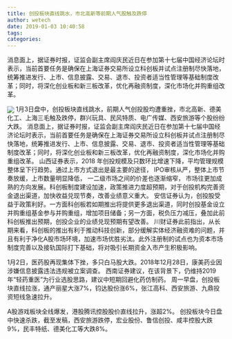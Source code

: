 ```yaml
---
title: 创投板块直线跳水，市北高新等前期人气股触及跌停
author: wetech
date: 2019-01-03 10:40:58
tags: 
categories: 
---
```

消息面上，据证券时报，证监会副主席阎庆民近日在参加第十七届中国经济论坛时表示，当前首要任务是确保在上海证券交易所设立科创板并试点注册制尽快落地，统筹推进发行、上市、信息披露、交易、退市、投资者适当性管理等基础制度改革；同时，将深化创业板和新三板改革，优化再融资制度，深化市场化并购重组改革。
<!-- more -->
<img align="center" border="0" src="https://imgcdn.yicai.com/uppics/images/2019/01/a9a8e787d8df58b76afa6a1925971291.jpg" />
1月3日盘中，创投板块直线跳水，前期人气创投股均遭重挫，市北高新、德美化工、上海三毛触及跌停，群兴玩具、民风特质、电广传媒、西安旅游等个股纷纷大跌。
消息面上，据证券时报，证监会副主席阎庆民近日在参加第十七届中国经济论坛时表示，当前首要任务是确保在上海证券交易所设立科创板并试点注册制尽快落地，统筹推进发行、上市、信息披露、交易、退市、投资者适当性管理等基础制度改革；同时，将深化创业板和新三板改革，优化再融资制度，深化市场化并购重组改革。
山西证券表示，2018 年创投规模及只数环比增速下降，平均管理规模整体呈下行趋势。通过上市方式退出是最主要的途径， IPO审核从严，整体上市节奏放缓，上市数量明显降低， 一二级市场之间的价差也逐渐缩窄， 市场往更加成熟的方向发展。科创板制度建设加速，政策推进力度超预期，对于创投机构完善资金退出渠道，加快收益兑现节奏，改善业绩意义重大。
安信证券认为，创投股受益于政策利好。一方面科创板若如期推出将提供更多退出渠道，同时创投基金设立并购重组基金参与并购重组，增加项目储备；另一方面，税负压力减压，叠加此前科创板推出预期，创投企业的业绩兑现预期有望改善。
川财证券此前指出，从长期来看，科创板的推出有利于推动科技创新，部分缓解实体经济融资难的问题，并且有利于净化A股市场环境，加速市场优胜劣汰。此外注册制的试点也为资本市场制度完善以及接轨国际打下基础，将对吸引长期资金入市产生积极影响。
 
 
1月2日，医药股再现集体下挫，多只白马股大跌。2018年12月28日，康美药业因涉嫌信息披露违法违规被立案调查。
西南证券建议，在该背景下，仍维持2019年“轻药重医”为行业选股思路，建议中短期回避化药仿制药。
周一早盘，创投板块直线拉涨，通产丽星大涨7%，钧达股份涨6%，张江高科、西安旅游、九鼎投资短线急速拉升。
A股游戏板块全线爆发，港股腾讯控股股价直线拉升，涨超2%。
创投板块今日盘中快速杀跌，截至发稿，西安旅游跌停，宏业股份、鲁信创投、咸丰控股大跌9%，民丰特纸、德美化工等大跌8%。
